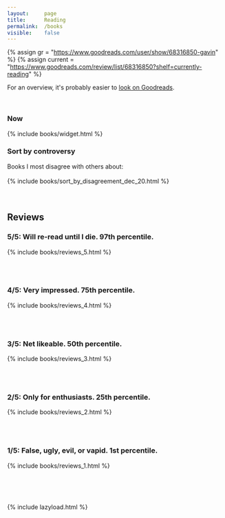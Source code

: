 ```yaml
---
layout:     page
title:      Reading
permalink:  /books
visible:    false
---
```


{%	assign gr = "https://www.goodreads.com/user/show/68316850-gavin"	%}
{%	assign current = "https://www.goodreads.com/review/list/68316850?shelf=currently-reading"	%}

<!-- 
</blockquote></i>
data-src
height

	<th class="short-column"></th>
	<th class="long-column"></th>
 -->

<style>

	.short-column { width: 15%; }
	
	.long-column { width: 85%; }


	table {
    	border-collapse: collapse;
    	border-spacing: 0;
    	table-layout: fixed;
		width: 100%!important;
	}
	
	td {
		vertical-align: top;
    	padding: 8px; 
	}

	.rating {
		text-align: center;
		font-size: 22pt;
	}

	.best {
		border-spacing: 5;
	}

	th  {
		text-align: center!important;
	}

</style>

For an overview, it's probably easier to <a href="{{gr}}">look on Goodreads</a>.

<br>

<div class="accordion">
	<h3>Now</h3>
	<div>
		{%	include books/widget.html	%}
	</div>
	<!--  -->
	<!--  -->
	<h3>Sort by controversy</h3>
	<div>
		Books I most disagree with others about:<br><br>
		{%	include books/sort_by_disagreement_dec_20.html	%}
	</div>
</div><br><br>

## Reviews

### 5/5: Will re-read until I die. 97th percentile.

{%	include books/reviews_5.html	%}

<!-- </i></td></tr></ul></td></tr></i></li></ul></blockquote></td></tr></ul></td></tr></i></td></tr></li></li></li></li></td></tr> -->

<br><br>

### 4/5: Very impressed. 75th percentile.

{%	include books/reviews_4.html	%}

<!-- </i></td></tr></i></i></i></td></tr></ul></td></tr></i></td></tr></i></td></tr></li></li></ul></i></blockquote></td></tr></div></div></blockquote></td></tr></i></blockquote></td></tr></li></li></ul></div></td></tr> -->

<br><br>

### 3/5: Net likeable. 50th percentile.

{%	include books/reviews_3.html	%}

<!--     </i></i></td></tr></i></blockquote></td></tr></span></i></blockquote></td></tr></blockquote></i></td></tr></i></i></i></td></tr></i></blockquote></td></tr></i></i></blockquote></td></tr></i></li></i></li></i></li></ul></i></blockquote></blockquote></td></tr></i></i></td></tr> -->

<br><br>

### 2/5: Only for enthusiasts. 25th percentile.

{%	include books/reviews_2.html	%}

<!-- </i></blockquote></td></tr></i></td></tr></blockquote></td></tr></i></blockquote></td></tr></I></blockquote></td></tr></i></td></tr> -->

<br><br>

### 1/5: False, ugly, evil, or vapid. 1st percentile.

{%	include books/reviews_1.html	%}

<br><br><br>


{% 	include lazyload.html 	%}